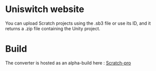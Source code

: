 # Uniswitch website
You can upload Scratch projects using the .sb3 file or use its ID, and it returns a .zip file containing the Unity project.

# Build

The converter is hosted as an alpha-build here : [Scratch-pro](http://10boutons.free.fr/uniswitch/src/UploadYourProjects.html)
